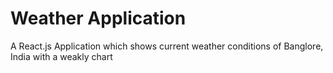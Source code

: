 # Weather Application

A React.js Application which shows current weather conditions of Banglore, India with a weakly chart